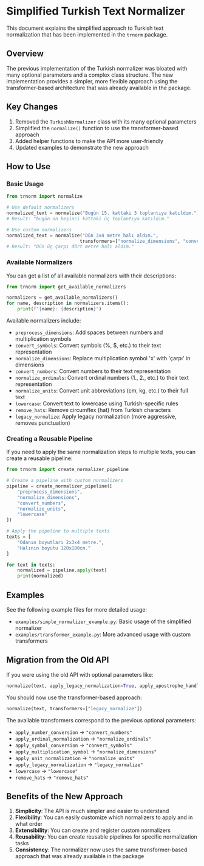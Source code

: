 # Simplified Turkish Text Normalizer

This document explains the simplified approach to Turkish text normalization that has been implemented in the `trnorm` package.

## Overview

The previous implementation of the Turkish normalizer was bloated with many optional parameters and a complex class structure. The new implementation provides a simpler, more flexible approach using the transformer-based architecture that was already available in the package.

## Key Changes

1. Removed the `TurkishNormalizer` class with its many optional parameters
2. Simplified the `normalize()` function to use the transformer-based approach
3. Added helper functions to make the API more user-friendly
4. Updated examples to demonstrate the new approach

## How to Use

### Basic Usage

```python
from trnorm import normalize

# Use default normalizers
normalized_text = normalize("Bugün 15. kattaki 3 toplantıya katıldım.")
# Result: "bugün on beşinci kattaki üç toplantıya katıldım."

# Use custom normalizers
normalized_text = normalize("Dün 3x4 metre halı aldım.", 
                           transformers=["normalize_dimensions", "convert_numbers"])
# Result: "Dün üç çarpı dört metre halı aldım."
```

### Available Normalizers

You can get a list of all available normalizers with their descriptions:

```python
from trnorm import get_available_normalizers

normalizers = get_available_normalizers()
for name, description in normalizers.items():
    print(f"{name}: {description}")
```

Available normalizers include:
- `preprocess_dimensions`: Add spaces between numbers and multiplication symbols
- `convert_symbols`: Convert symbols (%, $, etc.) to their text representation
- `normalize_dimensions`: Replace multiplication symbol 'x' with 'çarpı' in dimensions
- `convert_numbers`: Convert numbers to their text representation
- `normalize_ordinals`: Convert ordinal numbers (1., 2., etc.) to their text representation
- `normalize_units`: Convert unit abbreviations (cm, kg, etc.) to their full text
- `lowercase`: Convert text to lowercase using Turkish-specific rules
- `remove_hats`: Remove circumflex (hat) from Turkish characters
- `legacy_normalize`: Apply legacy normalization (more aggressive, removes punctuation)

### Creating a Reusable Pipeline

If you need to apply the same normalization steps to multiple texts, you can create a reusable pipeline:

```python
from trnorm import create_normalizer_pipeline

# Create a pipeline with custom normalizers
pipeline = create_normalizer_pipeline([
    "preprocess_dimensions",
    "normalize_dimensions",
    "convert_numbers",
    "normalize_units",
    "lowercase"
])

# Apply the pipeline to multiple texts
texts = [
    "Odanın boyutları 2x3x4 metre.",
    "Halının boyutu 120x180cm."
]

for text in texts:
    normalized = pipeline.apply(text)
    print(normalized)
```

## Examples

See the following example files for more detailed usage:
- `examples/simple_normalizer_example.py`: Basic usage of the simplified normalizer
- `examples/transformer_example.py`: More advanced usage with custom transformers

## Migration from the Old API

If you were using the old API with optional parameters like:

```python
normalize(text, apply_legacy_normalization=True, apply_apostrophe_handling=True)
```

You should now use the transformer-based approach:

```python
normalize(text, transformers=["legacy_normalize"])
```

The available transformers correspond to the previous optional parameters:
- `apply_number_conversion` → `"convert_numbers"`
- `apply_ordinal_normalization` → `"normalize_ordinals"`
- `apply_symbol_conversion` → `"convert_symbols"`
- `apply_multiplication_symbol` → `"normalize_dimensions"`
- `apply_unit_normalization` → `"normalize_units"`
- `apply_legacy_normalization` → `"legacy_normalize"`
- `lowercase` → `"lowercase"`
- `remove_hats` → `"remove_hats"`

## Benefits of the New Approach

1. **Simplicity**: The API is much simpler and easier to understand
2. **Flexibility**: You can easily customize which normalizers to apply and in what order
3. **Extensibility**: You can create and register custom normalizers
4. **Reusability**: You can create reusable pipelines for specific normalization tasks
5. **Consistency**: The normalizer now uses the same transformer-based approach that was already available in the package
